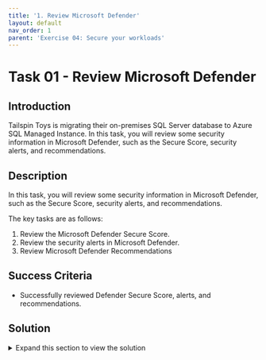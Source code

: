 ```yaml
---
title: '1. Review Microsoft Defender'
layout: default
nav_order: 1
parent: 'Exercise 04: Secure your workloads'
---
```


# Task 01 - Review Microsoft Defender

## Introduction

Tailspin Toys is migrating their on-premises SQL Server database to Azure SQL Managed Instance. In this task, you will review some security information in Microsoft Defender, such as the Secure Score, security alerts, and recommendations. 

## Description

In this task, you will review some security information in Microsoft Defender, such as the Secure Score, security alerts, and recommendations.

The key tasks are as follows:
1. Review the Microsoft Defender Secure Score.
2. Review the security alerts in Microsoft Defender.
3. Review Microsoft Defender Recommendations

## Success Criteria

* Successfully reviewed Defender Secure Score, alerts, and recommendations.

## Solution

<details markdown="block">
<summary>Expand this section to view the solution</summary>

1. Sign in to the [Azure Portal](https://portal.azure.com). Ensure that you're using a subscription associated with the same resources you created during the lab set up.

    {: .highlight }
    > If you're using Azure Gov, sign in to the [Azure Gov Portal](https://portal.azure.us).

2. In the **Search resources, services, and docs** box at the top of the portal, search for **Microsoft Defender for Cloud**, then select the **Microsoft Defender for Cloud** service.

3. On the **Microsoft Defender for Cloud \| Overview** blade, in the **Security posture** tile, review your **Secure Score**.

    {: .highlight }
    > Selecting the secure score chart lets you determine how the value has been calculated.

4. Navigate back to the **Microsoft Defender for Cloud \| Overview** blade, under the **General** section, select **Security alerts**.

    {: .highlight }
    > In this window, you can view and analyze all Microsoft Defender security alerts fired.

5. Navigate back to the **Microsoft Defender for Cloud \| Overview** blade, under the **General** section, select **Recommendations**.

    {: .highlight }
    > In this window, you can view all Microsoft Defender recommendations and your progress in implementing such recommendations.

</details>
